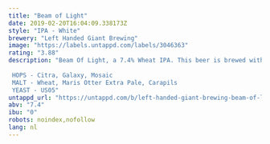 ```yaml
---
title: "Beam of Light"
date: 2019-02-20T16:04:09.338173Z
style: "IPA - White"
brewery: "Left Handed Giant Brewing"
image: "https://labels.untappd.com/labels/3046363"
rating: "3.88"
description: "Beam Of Light, a 7.4% Wheat IPA. This beer is brewed with masses of Citra, Galaxy and Mosaic with a malt bill made up primarily of Wheat. Meringue all day long.  HOPS - Citra, Galaxy, Mosaic MALT - Wheat, Maris Otter Extra Pale, Carapils YEAST - US05"
untappd_url: "https://untappd.com/b/left-handed-giant-brewing-beam-of-light/3046363"
abv: "7.4"
ibu: "0"
robots: noindex,nofollow
lang: nl
---
```

